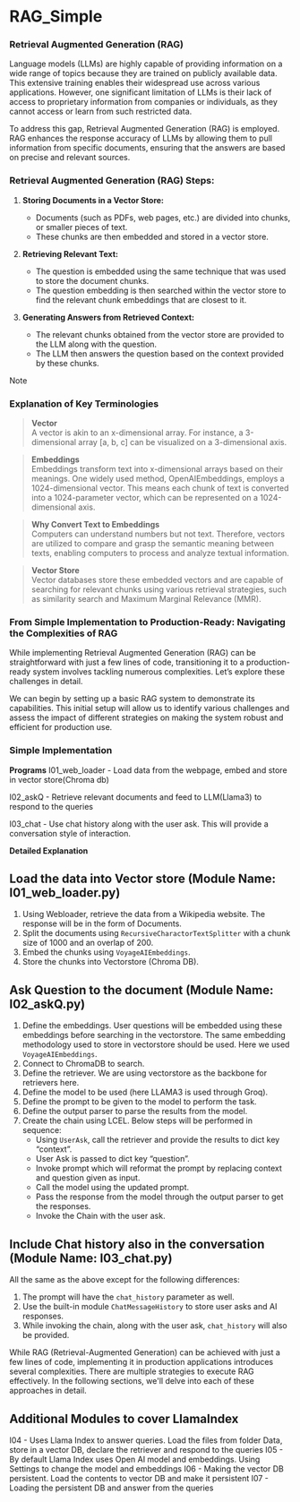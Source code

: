 # RAG_Simple

### Retrieval Augmented Generation (RAG)

Language models (LLMs) are highly capable of providing information on a wide range of topics because they are trained on publicly available data. This extensive training enables their widespread use across various applications. However, one significant limitation of LLMs is their lack of access to proprietary information from companies or individuals, as they cannot access or learn from such restricted data.

To address this gap, Retrieval Augmented Generation (RAG) is employed. RAG enhances the response accuracy of LLMs by allowing them to pull information from specific documents, ensuring that the answers are based on precise and relevant sources.

### Retrieval Augmented Generation (RAG) Steps:

1. **Storing Documents in a Vector Store:**

   - Documents (such as PDFs, web pages, etc.) are divided into chunks, or smaller pieces of text.
   - These chunks are then embedded and stored in a vector store.

2. **Retrieving Relevant Text:**

   - The question is embedded using the same technique that was used to store the document chunks.
   - The question embedding is then searched within the vector store to find the relevant chunk embeddings that are closest to it.

3. **Generating Answers from Retrieved Context:**
   - The relevant chunks obtained from the vector store are provided to the LLM along with the question.
   - The LLM then answers the question based on the context provided by these chunks.

> [!NOTE]
>
> ### Explanation of Key Terminologies

> **Vector**  
> A vector is akin to an x-dimensional array. For instance, a 3-dimensional array [a, b, c] can be visualized on a 3-dimensional axis.

> **Embeddings**  
> Embeddings transform text into x-dimensional arrays based on their meanings. One widely used method, OpenAIEmbeddings, employs a 1024-dimensional vector. This means each chunk of text is converted into a 1024-parameter vector, which can be represented on a 1024-dimensional axis.

> **Why Convert Text to Embeddings**  
> Computers can understand numbers but not text. Therefore, vectors are utilized to compare and grasp the semantic meaning between texts, enabling computers to process and analyze textual information.

> **Vector Store**  
> Vector databases store these embedded vectors and are capable of searching for relevant chunks using various retrieval strategies, such as similarity search and Maximum Marginal Relevance (MMR).

### From Simple Implementation to Production-Ready: Navigating the Complexities of RAG

While implementing Retrieval Augmented Generation (RAG) can be straightforward with just a few lines of code, transitioning it to a production-ready system involves tackling numerous complexities. Let’s explore these challenges in detail.

We can begin by setting up a basic RAG system to demonstrate its capabilities. This initial setup will allow us to identify various challenges and assess the impact of different strategies on making the system robust and efficient for production use.

### Simple Implementation

**Programs**
I01_web_loader - Load data from the webpage, embed and store in vector store(Chroma db)

I02_askQ - Retrieve relevant documents and feed to LLM(Llama3) to respond to the queries

I03_chat - Use chat history along with the user ask. This will provide a conversation style of interaction.

**Detailed Explanation**

## Load the data into Vector store (Module Name: I01_web_loader.py)

1. Using Webloader, retrieve the data from a Wikipedia website. The response will be in the form of Documents.
2. Split the documents using `RecursiveCharactorTextSplitter` with a chunk size of 1000 and an overlap of 200.
3. Embed the chunks using `VoyageAIEmbeddings`.
4. Store the chunks into Vectorstore (Chroma DB).

## Ask Question to the document (Module Name: I02_askQ.py)

1. Define the embeddings. User questions will be embedded using these embeddings before searching in the vectorstore. The same embedding methodology used to store in vectorstore should be used. Here we used `VoyageAIEmbeddings`.
2. Connect to ChromaDB to search.
3. Define the retriever. We are using vectorstore as the backbone for retrievers here.
4. Define the model to be used (here LLAMA3 is used through Groq).
5. Define the prompt to be given to the model to perform the task.
6. Define the output parser to parse the results from the model.
7. Create the chain using LCEL. Below steps will be performed in sequence:
   - Using `UserAsk`, call the retriever and provide the results to dict key “context”.
   - User Ask is passed to dict key “question”.
   - Invoke prompt which will reformat the prompt by replacing context and question given as input.
   - Call the model using the updated prompt.
   - Pass the response from the model through the output parser to get the responses.
   - Invoke the Chain with the user ask.

## Include Chat history also in the conversation (Module Name: I03_chat.py)

All the same as the above except for the following differences:

1. The prompt will have the `chat_history` parameter as well.
2. Use the built-in module `ChatMessageHistory` to store user asks and AI responses.
3. While invoking the chain, along with the user ask, `chat_history` will also be provided.

While RAG (Retrieval-Augmented Generation) can be achieved with just a few lines of code, implementing it in production applications introduces several complexities. There are multiple strategies to execute RAG effectively. In the following sections, we'll delve into each of these approaches in detail.

## Additional Modules to cover LlamaIndex

I04 - Uses Llama Index to answer queries. Load the files from folder Data, store in a vector DB, declare the retriever and respond to the queries
I05 - By default Llama Index uses Open AI model and embeddings. Using Settings to change the model and embeddings
I06 - Making the vector DB persistent. Load the contents to vector DB and make it persistent
I07 - Loading the persistent DB and answer from the queries
